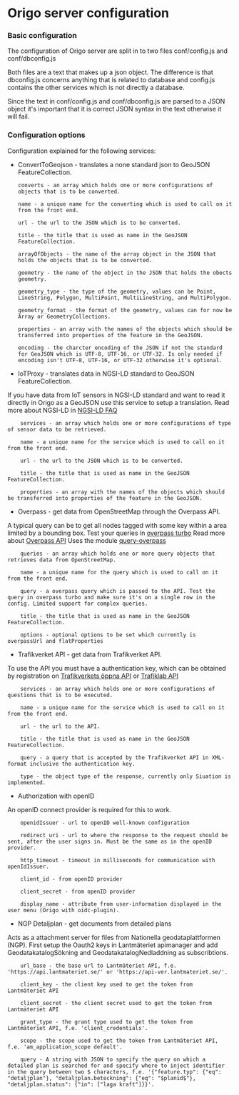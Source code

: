 # Origo server configuration

### Basic configuration

The configuration of Origo server are split in to two files conf/config.js and conf/dbconfig.js

Both files are a text that makes up a json object. The difference is that dbconfig.js concerns anything that is related to database and config.js contains the other services which is not directly a database.

Since the text in conf/config.js and conf/dbconfig.js are parsed to a JSON object it's important that it is correct JSON syntax in the text otherwise it will fail.

### Configuration options

Configuration explained for the following services:

- ConvertToGeojson - translates a none standard json to GeoJSON FeatureCollection.

      converts - an array which holds one or more configurations of objects that is to be converted.

      name - a unique name for the converting which is used to call on it from the front end.

      url - the url to the JSON which is to be converted.

      title - the title that is used as name in the GeoJSON FeatureCollection.

      arrayOfObjects - the name of the array object in the JSON that holds the objects that is to be converted.

      geometry - the name of the object in the JSON that holds the obects geometry.

      geometry_type - the type of the geometry, values can be Point, LineString, Polygon, MultiPoint, MultiLineString, and MultiPolygon.

      geometry_format - the format of the geometry, values can for now be Array or GeometryCollections.

      properties - an array with the names of the objects which should be transferred into properties of the feature in the GeoJSON.

      encoding - the charcter encoding of the JSON if not the standard for GeoJSON which is UTF-8, UTF-16, or UTF-32. Is only needed if encoding isn't UTF-8, UTF-16, or UTF-32 otherwise it's optional.

- IoTProxy - translates data in NGSI-LD standard to GeoJSON FeatureCollection.

If you have data from IoT sensors in NGSI-LD standard and want to read it directly in Origo as a GeoJSON use this service to setup a translation. Read more about NGSI-LD in [NGSI-LD FAQ](https://fiware-datamodels.readthedocs.io/en/latest/ngsi-ld_faq/index.html)

    	services - an array which holds one or more configurations of type of sensor data to be retrieved.

    	name - a unique name for the service which is used to call on it from the front end.

    	url - the url to the JSON which is to be converted.

    	title - the title that is used as name in the GeoJSON FeatureCollection.

    	properties - an array with the names of the objects which should be transferred into properties of the feature in the GeoJSON.

- Overpass - get data from OpenStreetMap through the Overpass API.

A typical query can be to get all nodes tagged with some key within a area limited by a bounding box. Test your queries in [overpass turbo](https://overpass-turbo.eu/) Read more about [Overpass API](https://wiki.openstreetmap.org/wiki/Overpass_API) Uses the module [query-overpass](https://github.com/perliedman/query-overpass)

    	queries - an array which holds one or more query objects that retrieves data from OpenStreetMap.

    	name - a unique name for the query which is used to call on it from the front end.

    	query - a overpass query which is passed to the API. Test the query in overpass turbo and make sure it's on a single row in the config. Limited support for complex queries.

    	title - the title that is used as name in the GeoJSON FeatureCollection.

    	options - optional options to be set which currently is overpassUrl and flatProperties

- Trafikverket API - get data from Trafikverket API.

To use the API you must have a authentication key, which can be obtained by registration on [Trafikverkets öppna API](https://api.trafikinfo.trafikverket.se/) or [Trafiklab API](https://www.trafiklab.se/api)

    	services - an array which holds one or more configurations of questions that is to be executed.

    	name - a unique name for the service which is used to call on it from the front end.

    	url - the url to the API.

    	title - the title that is used as name in the GeoJSON FeatureCollection.

    	query - a query that is accepted by the Trafikverket API in XML-format inclusive the authentication key.

    	type - the object type of the response, currently only Siuation is implemented.

- Authorization with openID

An openID connect provider is required for this to work.

    	openidIssuer - url to openID well-known configuration

    	redirect_uri - url to where the response to the request should be sent, after the user signs in. Must be the same as in the openID provider.

    	http_timeout - timeout in milliseconds for communication with openIdIssuer.

    	client_id - from openID provider

    	client_secret - from openID provider

    	display_name - attribute from user-information displayed in the user menu (Origo with oidc-plugin).

- NGP Detaljplan - get documents from detailed plans

Acts as a attachment server for files from Nationella geodataplattformen (NGP). First setup the Oauth2 keys in Lantmäteriet apimanager and add GeodatakatalogSökning and GeodatakatalogNedladdning as subscribtions.

    	url_base - the base url to Lantmäteriet API, f.e. 'https://api.lantmateriet.se/' or 'https://api-ver.lantmateriet.se/'.

    	client_key - the client key used to get the token from Lantmäteriet API

    	client_secret - the client secret used to get the token from Lantmäteriet API

    	grant_type - the grant type used to get the token from Lantmäteriet API, f.e. 'client_credentials'.

    	scope - the scope used to get the token from Lantmäteriet API, f.e. 'am_application_scope default'.

    	query - A string with JSON to specify the query on which a detailed plan is searched for and specify where to inject identifier in the query between two $ characters, f.e. '{"feature.typ": {"eq": "detaljplan"}, "detaljplan.beteckning": {"eq": "$planid$"}, "detaljplan.status": {"in": ["laga kraft"]}}'.
